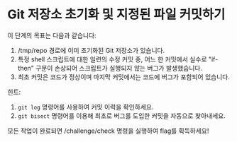 # Git 저장소 초기화 및 지정된 파일 커밋하기

이 단계의 목표는 다음과 같습니다:
1. /tmp/repo 경로에 이미 초기화된 Git 저장소가 있습니다.
2. 특정 shell 스크립트에 대한 일련의 수정 커밋 중, 어느 한 커밋에서 실수로 "if-then" 구문이 손상되어 스크립트가 실행되지 않는 버그가 발생했습니다.
3. 최초 커밋은 코드가 정상이며 마지막 커밋에서는 코드에 버그가 포함되어 있습니다.

힌트:
1. ```git log``` 명령어를 사용하여 커밋 이력을 확인하세요.
2. ```git bisect``` 명령어를 이용해 최초로 버그를 도입한 커밋을 자동으로 찾아내세요.

모든 작업이 완료되면 /challenge/check 명령을 실행하여 flag를 획득하세요!
